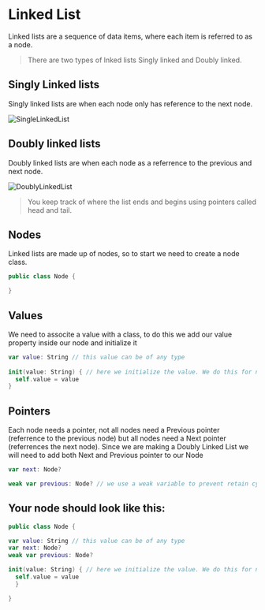 # Linked List
Linked lists are a sequence of data items, where each item is referred to as a node.

> There are two types of lnked lists Singly linked and Doubly linked.

## Singly Linked lists

Singly linked lists are when each node only has reference to the next node.

![SingleLinkedList](https://user-images.githubusercontent.com/64448202/227803770-cf32ce7c-6057-47fd-9909-7f6c65672f25.png)


## Doubly linked lists

Doubly linked lists are when each node as a referrence to the previous and next node. 

![DoublyLinkedList](https://user-images.githubusercontent.com/64448202/227803794-735d45fd-2344-49f0-bb11-e49bdfb58971.png)


> You keep track of where the list ends and begins using pointers called head and tail.

## Nodes

Linked lists are made up of nodes, so to start we need to create a node class.

``` swift
public class Node {

}

```

## Values

We need to associte a value with a class, to do this we add our value property inside our node and initialize it 

``` swift
var value: String // this value can be of any type
 
init(value: String) { // here we initialize the value. We do this for non optional properties in the class
  self.value = value
}

```

## Pointers

Each node needs a pointer, not all nodes need a Previous pointer (referrence to the previous node) but all nodes need a Next pointer 
(referrences the next node). Since we are making a Doubly Linked List we will need to add both Next and Previous pointer to our Node

``` swift
var next: Node?

weak var previous: Node? // we use a weak variable to prevent retain cycles. Some cases ownership cycles can be created and this can bring back nodes from the dead after we've deleted them. If we delete a node we want that node to stay deleted.

```

## Your node should look like this:

``` swift
public class Node {

var value: String // this value can be of any type
var next: Node? 
weak var previous: Node?

init(value: String) { // here we initialize the value. We do this for non optional properties in the class
  self.value = value
  }

}

```




